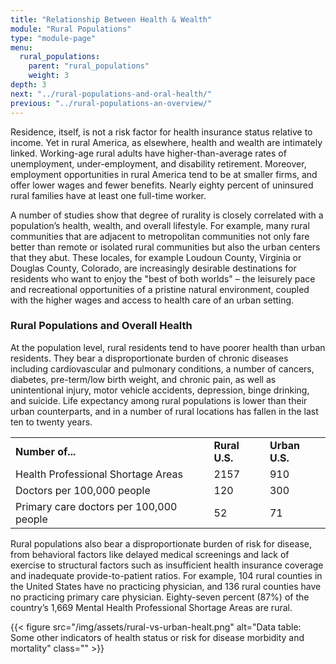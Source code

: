 ```yaml
---
title: "Relationship Between Health & Wealth"
module: "Rural Populations"
type: "module-page"
menu:
  rural_populations:
    parent: "rural_populations"
    weight: 3
depth: 3
next: "../rural-populations-and-oral-health/"
previous: "../rural-populations-an-overview/"
---
```

<div class="pageblock"><p>Residence, itself, is not a risk factor for health insurance status relative to income. Yet in rural America, as elsewhere, health and wealth are intimately linked. Working-age rural adults have higher-than-average rates of unemployment, under-employment, and disability retirement. Moreover, employment opportunities in rural America tend to be at smaller firms, and offer lower wages and fewer benefits. Nearly eighty percent of uninsured rural families have at least one full-time worker.</p>
<p>A number of studies show that degree of rurality is closely correlated with a population’s health, wealth, and overall lifestyle. For example, many rural communities that are adjacent to metropolitan communities not only fare better than remote or isolated rural communities but also the urban centers that they abut. These locales, for example Loudoun County, Virginia or Douglas County, Colorado, are increasingly desirable destinations for residents who want to enjoy the "best of both worlds" – the leisurely pace and recreational opportunities of a pristine natural environment, coupled with the higher wages and access to health care of an urban setting.</p>
</div><h3>Rural Populations and Overall Health</h3><div class="pageblock"><p>At the population level, rural residents tend to have poorer health than urban residents. They bear a disproportionate burden of chronic diseases including cardiovascular and pulmonary conditions, a number of cancers, diabetes, pre-term/low birth weight, and chronic pain, as well as unintentional injury, motor vehicle accidents, depression, binge drinking, and suicide. Life expectancy among rural populations is lower than their urban counterparts, and in a number of rural locations has fallen in the last ten to twenty years.</p>
<table>
<tr>
<td><strong>Number of...</strong></td>
<td><strong>Rural U.S.</strong></td>
<td><strong>Urban U.S.</strong></td>
</tr>
<tr>
<td>Health Professional Shortage Areas</td>
<td>2157</td>
<td>910</td>
</tr>
<tr>
<td>Doctors per 100,000 people</td>
<td>120</td>
<td>300</td>
</tr>
<tr>
<td>Primary care doctors per 100,000 people</td>
<td>52</td>
<td>71</td>
</tr>
</table>
<p>Rural populations also bear a disproportionate burden of risk for disease, from behavioral factors like delayed medical screenings and lack of exercise to structural factors such as insufficient health insurance coverage and inadequate provide-to-patient ratios. For example, 104 rural counties in the United States have no practicing physician, and 136 rural counties have no practicing primary care physician. Eighty-seven percent (87%) of the country’s 1,669 Mental Health Professional Shortage Areas are rural.</p>
</div><div class="pageblock">
<div class="caption">
</div>{{< figure src="/img/assets/rural-vs-urban-healt.png" alt="Data table: Some other indicators of health status or risk for disease morbidity and mortality" class="" >}}</div>
